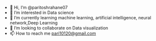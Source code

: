- 👋 Hi, I’m @paritoshrahane07
- 👀 I’m interested in Data science 
- 🌱 I’m currently learning machine learning, artificial intelligence, neural network,Deep Learning 
- 💞️ I’m looking to collaborate on Data visualization 
- 📫 How to reach me pari10120@gmail.com

<!---
paritoshrahane07/paritoshrahane07 is a ✨ special ✨ repository because its `README.md` (this file) appears on your GitHub profile.
You can click the Preview link to take a look at your changes.
--->
